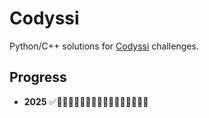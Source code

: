 # Codyssi
Python/C++ solutions for [Codyssi](https://www.codyssi.com) challenges.

## Progress
- **2025** ✅🔲🔲🔲🔲🔲🔲🔲🔲🔲🔲🔲🔲🔲🔲🔲🔲
